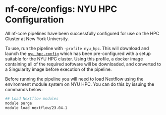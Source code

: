 # nf-core/configs: NYU HPC Configuration

All nf-core pipelines have been successfully configured for use on the HPC Cluster at New York University.

To use, run the pipeline with `-profile nyu_hpc`. This will download and launch the [`nyu_hpc.config`](../conf/nyu_hpc.config) which has been pre-configured with a setup suitable for the NYU HPC cluster. Using this profile, a docker image containing all of the required software will be downloaded, and converted to a Singularity image before execution of the pipeline.

Before running the pipeline you will need to load Nextflow using the environment module system on NYU HPC. You can do this by issuing the commands below:

```bash
## Load Nextflow modules
module purge
module load nextflow/23.04.1
```
